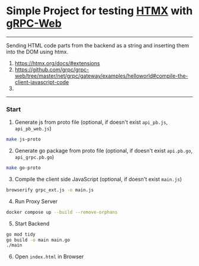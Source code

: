 # Simple Project for testing [HTMX](https://htmx.org/docs/) with [gRPC-Web](https://github.com/grpc/grpc-web/tree/master)
---
Sending HTML code parts from the backend as a string and inserting them into the DOM using htmx.

1. https://htmx.org/docs/#extensions
2. https://github.com/grpc/grpc-web/tree/master/net/grpc/gateway/examples/helloworld#compile-the-client-javascript-code
3. 

---
### Start
1. Generate js from proto file (optional, if doesn't exist `api_pb.js`, `api_pb_web.js`)
```sh
make js-proto
```
2. Generate go package from proto file (optional, if doesn't exist `api.pb.go`, `api_grpc.pb.go`)
```sh
make go-proto
```
3. Compile the client side JavaScript (optional, if doesn't exist `main.js`)
```sh
browserify grpc_ext.js -o main.js
```
4. Run Proxy Server
```sh
docker compose up --build --remove-orphans
```
5. Start Backend
```sh
go mod tidy
go build -o main main.go
./main
```
6. Open `index.html` in Browser
